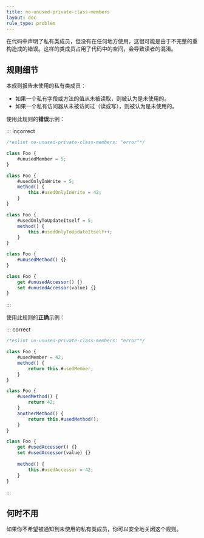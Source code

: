 ```yaml
---
title: no-unused-private-class-members
layout: doc
rule_type: problem
---
```


在代码中声明了私有类成员，但没有在任何地方使用，这很可能是由于不完整的重构造成的错误。这样的类成员占用了代码中的空间，会导致读者的混淆。

## 规则细节

本规则报告未使用的私有类成员：

* 如果一个私有字段或方法的值从未被读取，则被认为是未使用的。
* 如果一个私有访问器从未被访问过（读或写），则被认为是未使用的。

使用此规则的**错误**示例：

::: incorrect

```js
/*eslint no-unused-private-class-members: "error"*/

class Foo {
    #unusedMember = 5;
}

class Foo {
    #usedOnlyInWrite = 5;
    method() {
        this.#usedOnlyInWrite = 42;
    }
}

class Foo {
    #usedOnlyToUpdateItself = 5;
    method() {
        this.#usedOnlyToUpdateItself++;
    }
}

class Foo {
    #unusedMethod() {}
}

class Foo {
    get #unusedAccessor() {}
    set #unusedAccessor(value) {}
}
```

:::

使用此规则的**正确**示例：

::: correct

```js
/*eslint no-unused-private-class-members: "error"*/

class Foo {
    #usedMember = 42;
    method() {
        return this.#usedMember;
    }
}

class Foo {
    #usedMethod() {
        return 42;
    }
    anotherMethod() {
        return this.#usedMethod();
    }
}

class Foo {
    get #usedAccessor() {}
    set #usedAccessor(value) {}
    
    method() {
        this.#usedAccessor = 42;
    }
}
```

:::

## 何时不用

如果你不希望被通知到未使用的私有类成员，你可以安全地关闭这个规则。
